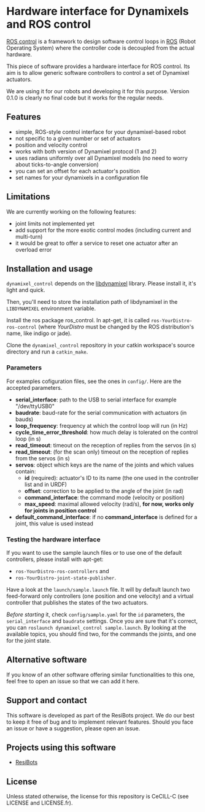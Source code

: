 # Hardware interface for Dynamixels and ROS control

[ROS control][] is a framework to design software control loops in [ROS][] (Robot Operating System) where the controller code is decoupled from the actual hardware.

This piece of software provides a hardware interface for ROS control. Its aim is to allow generic software controllers to control a set of Dynamixel actuators.

We are using it for our robots and developing it for this purpose. Version 0.1.0 is clearly no final code but it works for the regular needs.

## Features

- simple, ROS-style control interface for your dynamixel-based robot
- not specific to a given number or set of actuators
- position and velocity control
- works with both version of Dynamixel protocol (1 and 2)
- uses radians uniformly over all Dynamixel models (no need to worry about ticks-to-angle conversion)
- you can set an offset for each actuator's position
- set names for your dynamixels in a configuration file

## Limitations
We are currently working on the following features:

- joint limits not implemented yet
- add support for the more exotic control modes (including current and multi-turn)
- it would be great to offer a service to reset one actuator after an overload error

## Installation and usage
`dynamixel_control` depends on the [libdynamixel][] library. Please install it, it's light and quick.

Then, you'll need to store the installation path of libdynamixel in the `LIBDYNAMIXEL` environment variable.

Install the ros package ros_control. In apt-get, it is called `ros-YourDistro-ros-control` (where *YourDistro* must be changed by the ROS distribution's name, like indigo or jade).

Clone the `dynamixel_control` repository in your catkin workspace's source directory and run a `catkin_make`.

### Parameters
For examples cofiguration files, see the ones in `config/`. Here are the accepted parameters.

- **serial_interface**: path to the USB to serial interface for example "/dev/ttyUSB0"
- **baudrate**: baud-rate for the serial communication with actuators (in bauds)
- **loop_frequency**: frequency at which the control loop will run (in Hz)
- **cycle_time_error_threshold**: how much delay is tolerated on the control loop (in s)
- **read_timeout**: timeout on the reception of replies from the servos (in s)
- **read_timeout**: (for the scan only) timeout on the reception of replies from the servos (in s)
- **servos**: object which keys are the name of the joints and which values contain:
  - **id** (required): actuator's ID to its name (the one used in the controller list and in URDF)
  - **offset**: correction to be applied to the angle of the joint (in rad)
  - **command_interface**: the command mode (velocity or position)
  - **max_speed**: maximal allowed velocity (rad/s), **for now, works only for joints in position control**
- **default_command_interface**: if no **command_interface** is defined for a joint, this value is used instead

### Testing the hardware interface
If you want to use the sample launch files or to use one of the default controllers, please install with apt-get:

- `ros-YourDistro-ros-controllers` and
- `ros-YourDistro-joint-state-publisher`.

Have a look at the `launch/sample.launch` file. It will by default launch two feed-forward only controllers (one position and one velocity) and a virtual controller that publishes the states of the two actuators.

*Before starting* it, check `config/sample.yaml` for the `id` parameters, the `serial_interface` and `baudrate` settings. Once you are sure that it's correct, you can `roslaunch dynamixel_control sample.launch`. By looking at the available topics, you should find two, for the commands the joints, and one for the joint state.

## Alternative software
If you know of an other software offering similar functionalities to this one, feel free to open an issue so that we can add it here.

## Support and contact
This software is developed as part of the ResiBots project. We do our best to keep it free of bug and to implement relevant features. Should you face an issue or have a suggestion, please open an issue.

## Projects using this software
- [ResiBots][]

## License
Unless stated otherwise, the license for this repository is CeCILL-C (see LICENSE and LICENSE.fr).

[ResiBots]: http://www.resibots.eu
[libdynamixel]: http://github.com/resibots/libdynamixel
[ROS]: http://www.ros.org/
[ROS control]: http://wiki.ros.org/ros_control
